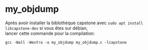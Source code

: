 # my_objdump
Après avoir installer la biblothèque capstone avec `sudo apt install libcapstone-dev` si vous êtes sur débian,  
lancer cette commande pour la compilation:
```
gcc -Wall -Wextra -o my_objdump my_objdump.c -lcapstone
```

